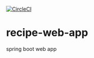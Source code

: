 [![CircleCI](https://circleci.com/gh/hld3/recipe-web-app/tree/main.svg?style=svg&circle-token=2ce8900d83837b3e7986d9e2e8ff354ece25e0e8)](https://circleci.com/gh/hld3/recipe-web-app/tree/main)
# recipe-web-app
spring boot web app
